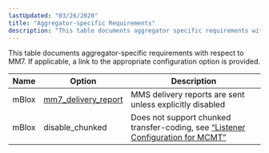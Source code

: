 ```yaml
---
lastUpdated: "03/26/2020"
title: "Aggregator-specific Requirements"
description: "This table documents aggregator specific requirements with respect to MM 7 If applicable a link to the appropriate configuration option is provided Table 7 2 Recommended settings Name Option Description m Blox mm 7 delivery report MMS delivery reports are sent unless explicitly disabled m Blox disable chunked Does not..."
---
```


This table documents aggregator-specific requirements with respect to MM7\. If applicable, a link to the appropriate configuration option is provided.

<a name="table_aggregator_requirments"></a> 


| Name | Option | Description |
| --- | --- | --- |
| mBlox | [mm7_delivery_report](/momentum/mobile/mobile-reference/mobility-conf-mm-7-delivery-report) | MMS delivery reports are sent unless explicitly disabled |
| mBlox | disable_chunked | Does not support chunked transfer-coding, see [“Listener Configuration for MCMT”](/momentum/mobile/mobile-reference/mobility-mm-7-listener) |